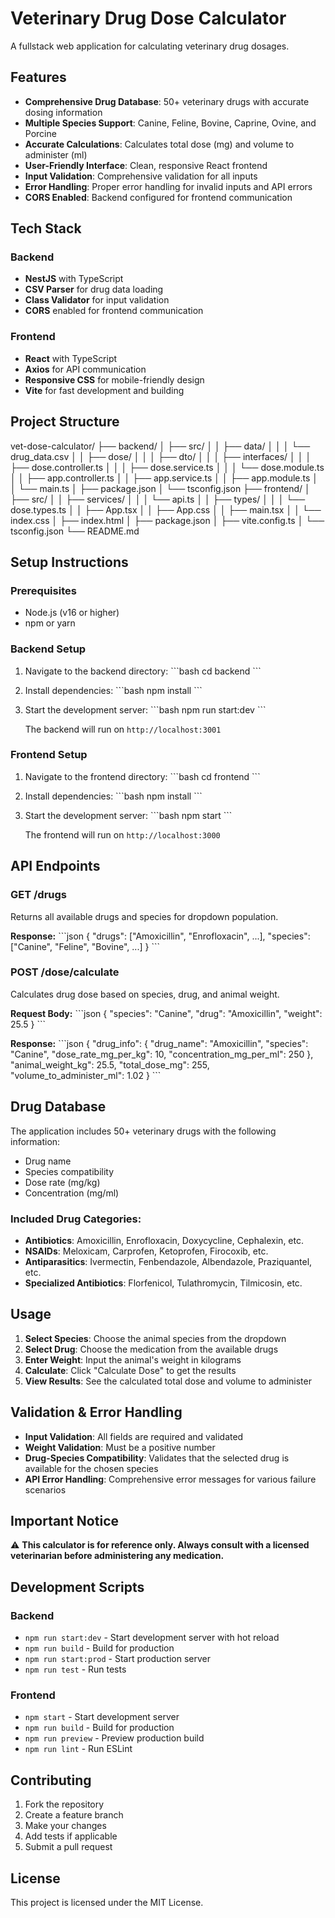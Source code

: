 # Veterinary Drug Dose Calculator

A fullstack web application for calculating veterinary drug dosages.

## Features

- **Comprehensive Drug Database**: 50+ veterinary drugs with accurate dosing information
- **Multiple Species Support**: Canine, Feline, Bovine, Caprine, Ovine, and Porcine
- **Accurate Calculations**: Calculates total dose (mg) and volume to administer (ml)
- **User-Friendly Interface**: Clean, responsive React frontend
- **Input Validation**: Comprehensive validation for all inputs
- **Error Handling**: Proper error handling for invalid inputs and API errors
- **CORS Enabled**: Backend configured for frontend communication

## Tech Stack

### Backend
- **NestJS** with TypeScript
- **CSV Parser** for drug data loading
- **Class Validator** for input validation
- **CORS** enabled for frontend communication

### Frontend
- **React** with TypeScript
- **Axios** for API communication
- **Responsive CSS** for mobile-friendly design
- **Vite** for fast development and building

## Project Structure
vet-dose-calculator/
├── backend/
│   ├── src/
│   │   ├── data/
│   │   │   └── drug_data.csv
│   │   ├── dose/
│   │   │   ├── dto/
│   │   │   ├── interfaces/
│   │   │   ├── dose.controller.ts
│   │   │   ├── dose.service.ts
│   │   │   └── dose.module.ts
│   │   ├── app.controller.ts
│   │   ├── app.service.ts
│   │   ├── app.module.ts
│   │   └── main.ts
│   ├── package.json
│   └── tsconfig.json
├── frontend/
│   ├── src/
│   │   ├── services/
│   │   │   └── api.ts
│   │   ├── types/
│   │   │   └── dose.types.ts
│   │   ├── App.tsx
│   │   ├── App.css
│   │   ├── main.tsx
│   │   └── index.css
│   ├── index.html
│   ├── package.json
│   ├── vite.config.ts
│   └── tsconfig.json
└── README.md


## Setup Instructions

### Prerequisites
- Node.js (v16 or higher)
- npm or yarn

### Backend Setup

1. Navigate to the backend directory:
   \`\`\`bash
   cd backend
   \`\`\`

2. Install dependencies:
   \`\`\`bash
   npm install
   \`\`\`

3. Start the development server:
   \`\`\`bash
   npm run start:dev
   \`\`\`

   The backend will run on `http://localhost:3001`

### Frontend Setup

1. Navigate to the frontend directory:
   \`\`\`bash
   cd frontend
   \`\`\`

2. Install dependencies:
   \`\`\`bash
   npm install
   \`\`\`

3. Start the development server:
   \`\`\`bash
   npm start
   \`\`\`

   The frontend will run on `http://localhost:3000`

## API Endpoints

### GET /drugs
Returns all available drugs and species for dropdown population.

**Response:**
\`\`\`json
{
  "drugs": ["Amoxicillin", "Enrofloxacin", ...],
  "species": ["Canine", "Feline", "Bovine", ...]
}
\`\`\`

### POST /dose/calculate
Calculates drug dose based on species, drug, and animal weight.

**Request Body:**
\`\`\`json
{
  "species": "Canine",
  "drug": "Amoxicillin",
  "weight": 25.5
}
\`\`\`

**Response:**
\`\`\`json
{
  "drug_info": {
    "drug_name": "Amoxicillin",
    "species": "Canine",
    "dose_rate_mg_per_kg": 10,
    "concentration_mg_per_ml": 250
  },
  "animal_weight_kg": 25.5,
  "total_dose_mg": 255,
  "volume_to_administer_ml": 1.02
}
\`\`\`

## Drug Database

The application includes 50+ veterinary drugs with the following information:
- Drug name
- Species compatibility
- Dose rate (mg/kg)
- Concentration (mg/ml)

### Included Drug Categories:
- **Antibiotics**: Amoxicillin, Enrofloxacin, Doxycycline, Cephalexin, etc.
- **NSAIDs**: Meloxicam, Carprofen, Ketoprofen, Firocoxib, etc.
- **Antiparasitics**: Ivermectin, Fenbendazole, Albendazole, Praziquantel, etc.
- **Specialized Antibiotics**: Florfenicol, Tulathromycin, Tilmicosin, etc.

## Usage

1. **Select Species**: Choose the animal species from the dropdown
2. **Select Drug**: Choose the medication from the available drugs
3. **Enter Weight**: Input the animal's weight in kilograms
4. **Calculate**: Click "Calculate Dose" to get the results
5. **View Results**: See the calculated total dose and volume to administer

## Validation & Error Handling

- **Input Validation**: All fields are required and validated
- **Weight Validation**: Must be a positive number
- **Drug-Species Compatibility**: Validates that the selected drug is available for the chosen species
- **API Error Handling**: Comprehensive error messages for various failure scenarios

## Important Notice

⚠️ **This calculator is for reference only. Always consult with a licensed veterinarian before administering any medication.**

## Development Scripts

### Backend
- `npm run start:dev` - Start development server with hot reload
- `npm run build` - Build for production
- `npm run start:prod` - Start production server
- `npm run test` - Run tests

### Frontend
- `npm start` - Start development server
- `npm run build` - Build for production
- `npm run preview` - Preview production build
- `npm run lint` - Run ESLint

## Contributing

1. Fork the repository
2. Create a feature branch
3. Make your changes
4. Add tests if applicable
5. Submit a pull request

## License

This project is licensed under the MIT License.
